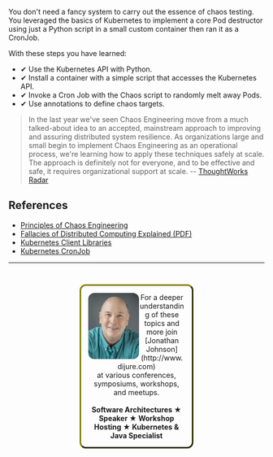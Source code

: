 You don't need a fancy system to carry out the essence of chaos testing. You leveraged the basics of Kubernetes to implement a core Pod destructor using just a Python script in a small custom container then ran it as a CronJob.

With these steps you have learned:

- &#x2714; Use the Kubernetes API with Python.
- &#x2714; Install a container with a simple script that accesses the Kubernetes API.
- &#x2714; Invoke a Cron Job with the Chaos script to randomly melt away Pods.
- &#x2714; Use annotations to define chaos targets.

> In the last year we've seen Chaos Engineering move from a much talked-about idea to an accepted, mainstream approach to improving and assuring distributed system resilience. As organizations large and small begin to implement Chaos Engineering as an operational process, we're learning how to apply these techniques safely at scale. The approach is definitely not for everyone, and to be effective and safe, it requires organizational support at scale. -- [ThoughtWorks Radar](https://www.thoughtworks.com/radar/techniques/chaos-engineering)

## References ##

- [Principles of Chaos Engineering](http://principlesofchaos.org/)
- [Fallacies of Distributed Computing Explained (PDF)](http://www.rgoarchitects.com/Files/fallacies.pdf)
- [Kubernetes Client Libraries](https://kubernetes.io/docs/reference/using-api/client-libraries/)
- [Kubernetes CronJob](https://kubernetes.io/docs/concepts/workloads/controllers/cron-jobs/)

------
<p style="text-align: center; padding: 1em; margin: 3em; margin-left: 10em; margin-right: 10em; border-; 1px; border-color: olive;  border-radius: 12px; border-style:outset">
<img align="left" src="./assets/jonathan-johnson.jpg" width="100" style="border-radius: 12px">
For a deeper understanding of these topics and more join <br>[Jonathan Johnson](http://www.dijure.com)<br> at various conferences, symposiums, workshops, and meetups.
<br><br>
<b>Software Architectures ★ Speaker ★ Workshop Hosting ★ Kubernetes & Java Specialist</b>
</p>
